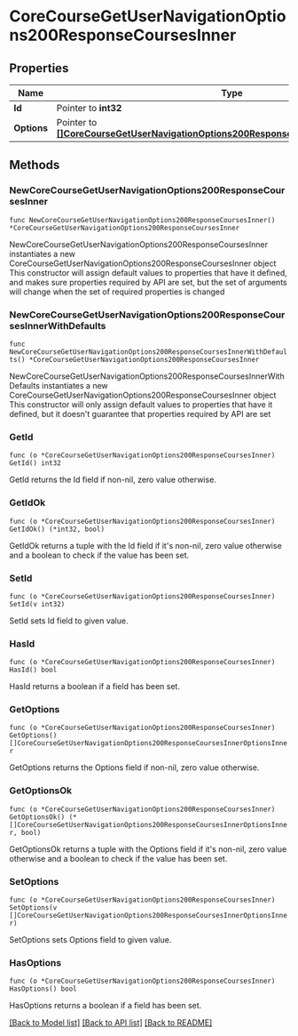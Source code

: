 # CoreCourseGetUserNavigationOptions200ResponseCoursesInner

## Properties

Name | Type | Description | Notes
------------ | ------------- | ------------- | -------------
**Id** | Pointer to **int32** | Course id | [optional] 
**Options** | Pointer to [**[]CoreCourseGetUserNavigationOptions200ResponseCoursesInnerOptionsInner**](CoreCourseGetUserNavigationOptions200ResponseCoursesInnerOptionsInner.md) |  | [optional] 

## Methods

### NewCoreCourseGetUserNavigationOptions200ResponseCoursesInner

`func NewCoreCourseGetUserNavigationOptions200ResponseCoursesInner() *CoreCourseGetUserNavigationOptions200ResponseCoursesInner`

NewCoreCourseGetUserNavigationOptions200ResponseCoursesInner instantiates a new CoreCourseGetUserNavigationOptions200ResponseCoursesInner object
This constructor will assign default values to properties that have it defined,
and makes sure properties required by API are set, but the set of arguments
will change when the set of required properties is changed

### NewCoreCourseGetUserNavigationOptions200ResponseCoursesInnerWithDefaults

`func NewCoreCourseGetUserNavigationOptions200ResponseCoursesInnerWithDefaults() *CoreCourseGetUserNavigationOptions200ResponseCoursesInner`

NewCoreCourseGetUserNavigationOptions200ResponseCoursesInnerWithDefaults instantiates a new CoreCourseGetUserNavigationOptions200ResponseCoursesInner object
This constructor will only assign default values to properties that have it defined,
but it doesn't guarantee that properties required by API are set

### GetId

`func (o *CoreCourseGetUserNavigationOptions200ResponseCoursesInner) GetId() int32`

GetId returns the Id field if non-nil, zero value otherwise.

### GetIdOk

`func (o *CoreCourseGetUserNavigationOptions200ResponseCoursesInner) GetIdOk() (*int32, bool)`

GetIdOk returns a tuple with the Id field if it's non-nil, zero value otherwise
and a boolean to check if the value has been set.

### SetId

`func (o *CoreCourseGetUserNavigationOptions200ResponseCoursesInner) SetId(v int32)`

SetId sets Id field to given value.

### HasId

`func (o *CoreCourseGetUserNavigationOptions200ResponseCoursesInner) HasId() bool`

HasId returns a boolean if a field has been set.

### GetOptions

`func (o *CoreCourseGetUserNavigationOptions200ResponseCoursesInner) GetOptions() []CoreCourseGetUserNavigationOptions200ResponseCoursesInnerOptionsInner`

GetOptions returns the Options field if non-nil, zero value otherwise.

### GetOptionsOk

`func (o *CoreCourseGetUserNavigationOptions200ResponseCoursesInner) GetOptionsOk() (*[]CoreCourseGetUserNavigationOptions200ResponseCoursesInnerOptionsInner, bool)`

GetOptionsOk returns a tuple with the Options field if it's non-nil, zero value otherwise
and a boolean to check if the value has been set.

### SetOptions

`func (o *CoreCourseGetUserNavigationOptions200ResponseCoursesInner) SetOptions(v []CoreCourseGetUserNavigationOptions200ResponseCoursesInnerOptionsInner)`

SetOptions sets Options field to given value.

### HasOptions

`func (o *CoreCourseGetUserNavigationOptions200ResponseCoursesInner) HasOptions() bool`

HasOptions returns a boolean if a field has been set.


[[Back to Model list]](../README.md#documentation-for-models) [[Back to API list]](../README.md#documentation-for-api-endpoints) [[Back to README]](../README.md)


